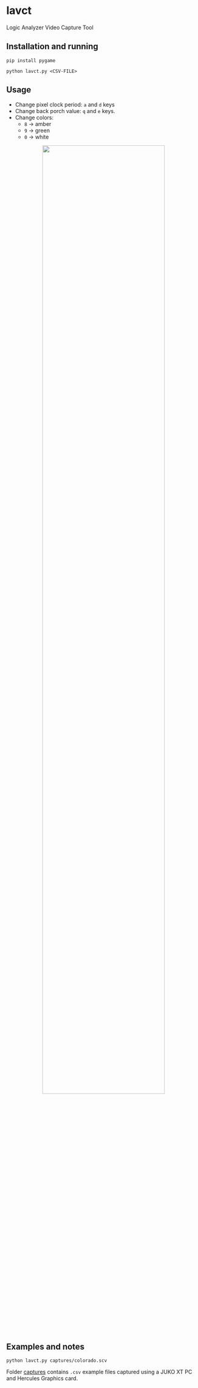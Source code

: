 # lavct

Logic Analyzer Video Capture Tool

## Installation and running

```
pip install pygame
```

```
python lavct.py <CSV-FILE>
```

## Usage

- Change pixel clock period: `a` and `d` keys
- Change back porch value: `q` and `e` keys.
- Change colors:
   * `8` -> amber
   * `9` -> green
   * `0` -> white


<p align="center">
  <img width="80%" src="https://github.com/charlysan/x86_stuff/wiki/lavct/prince.gif">
</p>


## Examples and notes

```
python lavct.py captures/colorado.scv
```

Folder [captures](./captures/) contains `.csv` example files captured using a JUKO XT PC and Hercules Graphics card.